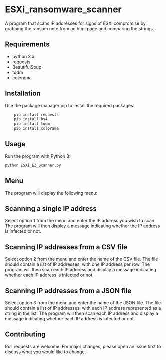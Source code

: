 # ESXi_ransomware_scanner
A program that scans IP addresses for signs of ESXi compromise by grabbing the ransom note from an html page and comparing the strings.

## Requirements
- python 3.x
- requests
- BeautifulSoup
- tqdm
- colorama

## Installation
Use the package manager pip to install the required packages.

```python
    pip install requests
    pip install bs4
    pip install tqdm
    pip install colorama
```
## Usage
Run the program with Python 3:

```python
python ESXi_EZ_Scanner.py
```
## Menu
The program will display the following menu:

## Scanning a single IP address
Select option 1 from the menu and enter the IP address you wish to scan. The program will then display a message indicating whether the IP address is infected or not.

## Scanning IP addresses from a CSV file
Select option 2 from the menu and enter the name of the CSV file. The file should contain a list of IP addresses, with one IP address per row. The program will then scan each IP address and display a message indicating whether each IP address is infected or not.

## Scanning IP addresses from a JSON file
Select option 3 from the menu and enter the name of the JSON file. The file should contain a list of IP addresses, with each IP address represented as a string in the list. The program will then scan each IP address and display a message indicating whether each IP address is infected or not.

## Contributing
Pull requests are welcome. For major changes, please open an issue first to discuss what you would like to change.
